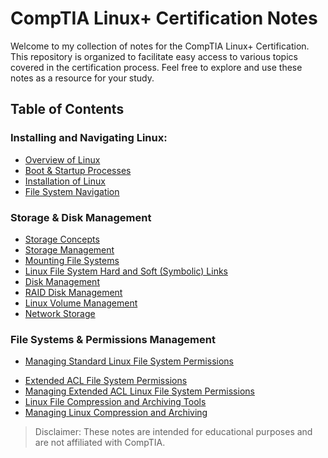 # CompTIA Linux+ Certification Notes

Welcome to my collection of notes for the CompTIA Linux+ Certification. This repository is organized to facilitate easy access to various topics covered in the certification process. Feel free to explore and use these notes as a resource for your study.

## Table of Contents

### Installing and Navigating Linux:

* [Overview of Linux](./Installation&FSys_Navigation/Overview.md)
* [Boot & Startup Processes](./Installation&FSys_Navigation/Startup.md)
* [Installation of Linux](./Installation&FSys_Navigation/Installation.md)
* [File System Navigation](./Installation&FSys_Navigation/File_Sys_Nav.md)

### Storage & Disk Management

* [Storage Concepts](./Storage&File_Systems/Storage_Concepts.md)
* [Storage Management](./Storage&File_Systems/Storage_Management.md)
* [Mounting File Systems](./Storage&File_Systems/Mount.md)
* [Linux File System Hard and Soft (Symbolic) Links](./Storage&File_Systems/Links.md)
* [Disk Management](./Storage&File_Systems/Disk_Management.md)
* [RAID Disk Management](./Storage&File_Systems/RAID.md)
* [Linux Volume Management](./Storage&File_Systems/LVM.md)
* [Network Storage](./Storage&File_Systems/Network_Storage.md)

### File Systems & Permissions Management

* [Managing Standard Linux File System Permissions](./Perms_Mans/1Standard_Perms.md)
<!-- * [Managing Standard Linux File System Permissions](./Perms_Mans/2Man_Perms.md) -->
* [Extended ACL File System Permissions](./Perms_Mans/3ACL.md)
* [Managing Extended ACL Linux File System Permissions](./Perms_Mans/4ACL_Man.md)
* [Linux File Compression and Archiving Tools](./Perms_Mans/5Compression.md)
* [Managing Linux Compression and Archiving](./Perms_Mans/6Comp_Man.md)

> Disclaimer: These notes are intended for educational purposes and are not affiliated with CompTIA.


